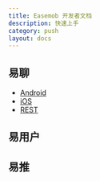 ```yaml
---
title: Easemob 开发者文档
description: 快速上手
category: push
layout: docs
---
```



## 易聊

* [Android](#{site.base_url}/docs/emchat/android/quickstart.html)
* [iOS](#{site.base_url}/docs/emchat/ios/emchat.html)
* [REST](#{site.base_url}/docs/emchat/rest/groupmanagement.html)

## 易用户



## 易推
